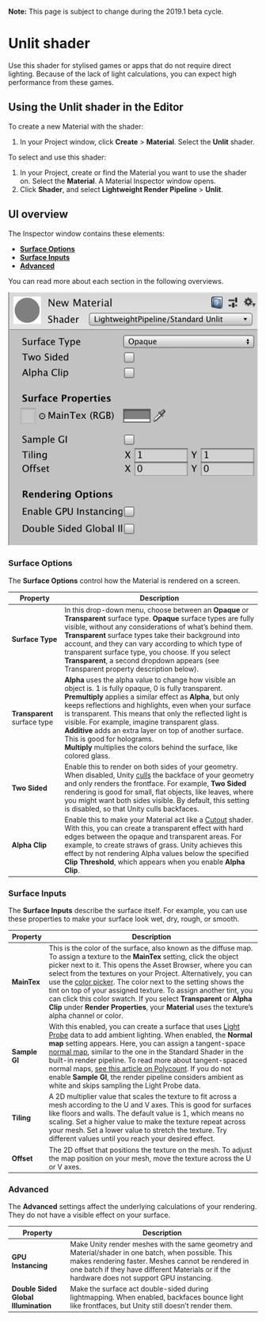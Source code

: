 **Note:** This page is subject to change during the 2019.1 beta cycle.

# Unlit shader 

Use this shader for stylised games or apps that do not require direct lighting. Because of the lack of light calculations, you can expect high performance from these games.


## Using the Unlit shader in the Editor

To create a new Material with the shader:
1. In your Project window, click __Create__ > __Material__. Select the __Unlit__ shader.

To select and use this shader:
1. In your Project, create or find the Material you want to use the shader on.  Select the __Material__. A Material Inspector window opens. 
2. Click __Shader__, and select __Lightweight Render Pipeline__ > __Unlit__.

## UI overview 

The Inspector window contains these elements: 

* __[Surface Options](#surface-options)__
* __[Surface Inputs](#surface-inputs)__
* __[Advanced](#advanced)__

You can read more about each section in the following overviews.

![Inspector for the Unlit shader](Images/Inspectors/Shaders/StdUnlit.png)

### Surface Options 

The __Surface Options__ control how the Material is rendered on a screen.

| Property | Description |
| ------------ | --- |
| __Surface Type__ | In this drop-down menu, choose between an __Opaque__ or __Transparent__ surface type. __Opaque__ surface types are fully visible, without any considerations of what’s behind them. __Transparent__ surface types take their background into account, and they can vary according to which type of transparent surface type, you choose. If you select __Transparent__, a second dropdown appears (see Transparent property description below). |
| __Transparent__ surface type | __Alpha__ uses the alpha value to change how visible an object is. 1 is fully opaque, 0 is fully transparent.<br/> __Premultiply__ applies a similar effect as __Alpha__, but only keeps reflections and highlights, even when your surface is transparent. This means that only the reflected light is visible. For example, imagine transparent glass.<br/> __Additive__ adds an extra layer on top of another surface. This is good for holograms. <br/> __Multiply__ multiplies the colors behind the surface, like colored glass. |
| __Two Sided__ | Enable this to render on both sides of your geometry. When disabled, Unity [culls](https://docs.unity3d.com/Manual/SL-CullAndDepth.html) the backface of your geometry and only renders the frontface. For example, __Two Sided__ rendering is good for small, flat objects, like leaves, where you might want both sides visible. By default, this setting is disabled, so that Unity culls backfaces. |
| __Alpha Clip__ | Enable this to make your Material act like a [Cutout](https://docs.unity3d.com/Manual/StandardShaderMaterialParameterRenderingMode.html) shader. With this, you can create a transparent effect with hard edges between the opaque and transparent areas. For example, to create straws of grass. Unity achieves this effect by not rendering Alpha values below the specified __Clip Threshold__, which appears when you enable __Alpha Clip__.|

### Surface Inputs
The __Surface Inputs__ describe the surface itself. For example, you can use these properties to make your surface look wet, dry, rough, or smooth. 

| Property | Description |
| ------------ | --- |
| __MainTex__ | This is the color of the surface, also known as the diffuse map. To assign a texture to the __MainTex__ setting, click the object picker next to it. This opens the Asset Browser, where you can select from the textures on your Project. Alternatively, you can use the [color picker](https://docs.unity3d.com/Manual/EditingValueProperties.html). The color next to the setting shows the tint on top of your assigned texture. To assign another tint, you can click this color swatch. If you select __Transparent__ or __Alpha Clip__ under __Render Properties__, your __Material__ uses the texture’s alpha channel or color. |
| __Sample GI__ | With this enabled, you can create a surface that uses [Light Probe](https://docs.unity3d.com/Manual/LightProbes.html) data to add ambient lighting. When enabled, the  __Normal map__ setting appears. Here, you can assign a tangent-space [normal map](https://docs.unity3d.com/Manual/StandardShaderMaterialParameterNormalMap.html), similar to the one in the Standard Shader in the built-in render pipeline. To read more about tangent-spaced normal maps, [see this article on Polycount](http://wiki.polycount.com/wiki/Normal_Map_Technical_Details#Tangent-Space_vs._Object-Space). If you do not enable __Sample GI__, the render pipeline considers ambient as white and skips sampling the Light Probe data. |
| __Tiling__ | A 2D multiplier value that scales the texture to fit across a mesh according to the U and V axes. This is good for surfaces like floors and walls. The default value is 1, which means no scaling. Set a higher value to make the texture repeat across your mesh. Set a lower value to stretch the texture. Try different values until you reach your desired effect. |
| __Offset__ | The 2D offset that positions the texture on the mesh.  To adjust the map position on your mesh, move the texture across the U or V axes. |


### Advanced

The __Advanced__ settings affect the underlying calculations of your rendering. They do not have a visible effect on your surface.

Property | Description
---|---
__GPU Instancing__ | Make Unity render meshes with the same geometry and Material/shader in one batch, when possible. This makes rendering faster.  Meshes cannot be rendered in one batch if they have different Materials or if the hardware does not support GPU instancing. 
__Double Sided Global Illumination__ | Make the surface act double-sided during lightmapping. When enabled, backfaces bounce light like frontfaces, but Unity still doesn’t render them. 


